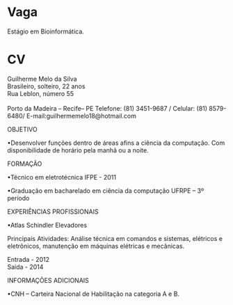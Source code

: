 Vaga
====

Estágio em Bioinformática.


CV
==

<p ALIGN ="left">Guilherme Melo da Silva</br>
Brasileiro, solteiro, 22 anos</br>
Rua Leblon, número 55</br></br>
Porto da Madeira – Recife– PE
Telefone: (81) 3451-9687 / Celular: (81) 8579-6480/ E-mail:guilhermemelo18@hotmail.com</p>

OBJETIVO

•Desenvolver funções dentro de áreas afins a ciência da computação. Com disponibilidade de horário pela manhã ou a noite.

FORMAÇÃO

•Técnico em eletrotécnica
 IFPE - 2011

•Graduação em bacharelado em ciência da computação 
 UFRPE – 3º período

EXPERIÊNCIAS PROFISSIONAIS 

•Atlas Schindler Elevadores

Principais Atividades: Análise técnica em comandos e sistemas, elétricos e eletrônicos, manutenção em máquinas elétricas e mecânicas.

Entrada - 2012  
Saída  - 2014

INFORMAÇÕES ADICIONAIS

•CNH – Carteira Nacional de Habilitação na categoria A e B.
